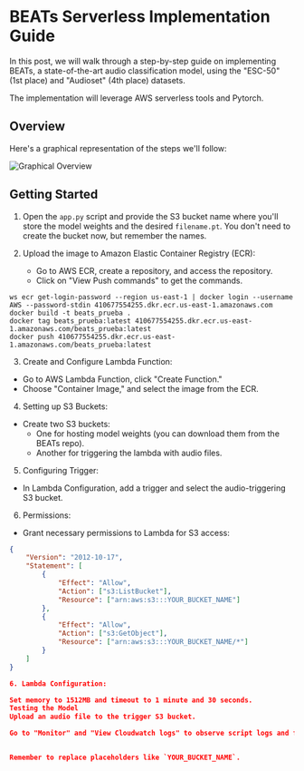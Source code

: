 # BEATs Serverless Implementation Guide

In this post, we will walk through a step-by-step guide on implementing BEATs, a state-of-the-art audio classification model, using the "ESC-50" (1st place) and "Audioset" (4th place) datasets.

The implementation will leverage AWS serverless tools and Pytorch.

## Overview

Here's a graphical representation of the steps we'll follow:

![Graphical Overview](link-to-image)

## Getting Started

1. Open the `app.py` script and provide the S3 bucket name where you'll store the model weights and the desired `filename.pt`. You don't need to create the bucket now, but remember the names.

2. Upload the image to Amazon Elastic Container Registry (ECR):

   - Go to AWS ECR, create a repository, and access the repository.
   - Click on "View Push commands" to get the commands.
   
```
ws ecr get-login-password --region us-east-1 | docker login --username AWS --password-stdin 410677554255.dkr.ecr.us-east-1.amazonaws.com
docker build -t beats_prueba .
docker tag beats_prueba:latest 410677554255.dkr.ecr.us-east-1.amazonaws.com/beats_prueba:latest
docker push 410677554255.dkr.ecr.us-east-1.amazonaws.com/beats_prueba:latest
```


3. Create and Configure Lambda Function:

- Go to AWS Lambda Function, click "Create Function."
- Choose "Container Image," and select the image from the ECR.

4. Setting up S3 Buckets:

- Create two S3 buckets:
  - One for hosting model weights (you can download them from the BEATs repo).
  - Another for triggering the lambda with audio files.

5. Configuring Trigger:

- In Lambda Configuration, add a trigger and select the audio-triggering S3 bucket.

6. Permissions:

- Grant necessary permissions to Lambda for S3 access:

```json
{
    "Version": "2012-10-17",
    "Statement": [
        {
            "Effect": "Allow",
            "Action": ["s3:ListBucket"],
            "Resource": ["arn:aws:s3:::YOUR_BUCKET_NAME"]
        },
        {
            "Effect": "Allow",
            "Action": ["s3:GetObject"],
            "Resource": ["arn:aws:s3:::YOUR_BUCKET_NAME/*"]
        }
    ]
}

6. Lambda Configuration:

Set memory to 1512MB and timeout to 1 minute and 30 seconds.
Testing the Model
Upload an audio file to the trigger S3 bucket.

Go to "Monitor" and "View Cloudwatch logs" to observe script logs and final inference results.


Remember to replace placeholders like `YOUR_BUCKET_NAME`.

